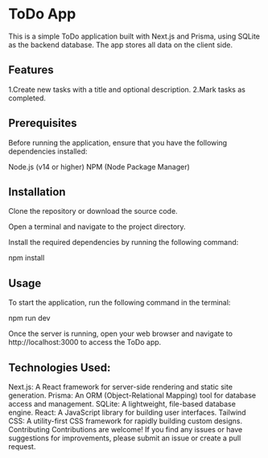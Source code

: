 # ToDo App
This is a simple ToDo application built with Next.js and Prisma, using SQLite as the backend database. The app stores all data on the client side.

## Features
1.Create new tasks with a title and optional description.
2.Mark tasks as completed.


## Prerequisites
Before running the application, ensure that you have the following dependencies installed:

Node.js (v14 or higher)
NPM (Node Package Manager)


## Installation
Clone the repository or download the source code.

Open a terminal and navigate to the project directory.

Install the required dependencies by running the following command:

npm install


## Usage
To start the application, run the following command in the terminal:

npm run dev

Once the server is running, open your web browser and navigate to http://localhost:3000 to access the ToDo app.


## Technologies Used:
Next.js: A React framework for server-side rendering and static site generation.
Prisma: An ORM (Object-Relational Mapping) tool for database access and management.
SQLite: A lightweight, file-based database engine.
React: A JavaScript library for building user interfaces.
Tailwind CSS: A utility-first CSS framework for rapidly building custom designs.
Contributing
Contributions are welcome! If you find any issues or have suggestions for improvements, please submit an issue or create a pull request.

